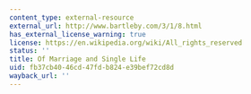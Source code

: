 ```yaml
---
content_type: external-resource
external_url: http://www.bartleby.com/3/1/8.html
has_external_license_warning: true
license: https://en.wikipedia.org/wiki/All_rights_reserved
status: ''
title: Of Marriage and Single Life
uid: fb37cb40-46cd-47fd-b824-e39bef72cd8d
wayback_url: ''
---
```

